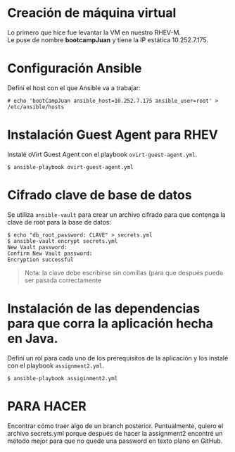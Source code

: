 # Creación de máquina virtual
Lo primero que hice fue levantar la VM en nuestro RHEV-M.  
Le puse de nombre **bootcampJuan** y tiene la IP estática 10.252.7.175.  
# Configuración Ansible
Definí el host con el que Ansible va a trabajar:
```
# echo 'bootCampJuan ansible_host=10.252.7.175 ansible_user=root' > /etc/ansible/hosts
```
# Instalación Guest Agent para RHEV
Instalé oVirt Guest Agent con el playbook `ovirt-guest-agent.yml`.
```
$ ansible-playbook ovirt-guest-agent.yml
```
# Cifrado clave de base de datos
Se utiliza `ansible-vault` para crear un archivo cifrado para que contenga la clave de root para la base de datos:
```
$ echo "db_root_password: CLAVE" > secrets.yml
$ ansible-vault encrypt secrets.yml
New Vault password: 
Confirm New Vault password: 
Encryption successful
```
> Nota: la clave debe escribirse sin comillas (para que después pueda ser pasada correctamente 

# Instalación de las dependencias para que corra la aplicación hecha en Java.
Definí un rol para cada uno de los prerequisitos de la aplicación y los instalé con el playbook `assignment2.yml`.
```
$ ansible-playbook assiginment2.yml
```


# PARA HACER
Encontrar cómo traer algo de un branch posterior. Puntualmente, quiero el archivo secrets.yml porque después de hacer la assignment2 encontré un método mejor para que no quede una password en texto plano en GitHub.
